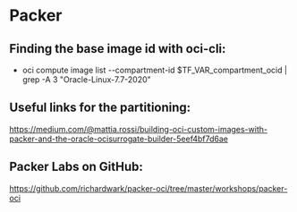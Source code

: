 # Packer

## Finding the base image id with oci-cli:

- oci compute image list --compartment-id $TF_VAR_compartment_ocid | grep -A 3 "Oracle-Linux-7.7-2020"

## Useful links for the partitioning:

https://medium.com/@mattia.rossi/building-oci-custom-images-with-packer-and-the-oracle-ocisurrogate-builder-5eef4bf7d6ae

## Packer Labs on GitHub:

https://github.com/richardwark/packer-oci/tree/master/workshops/packer-oci
